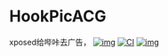 # HookPicACG
xposed给哔咔去广告，
[![img](https://img.shields.io/badge/%E6%9B%B4%E6%96%B0%E6%97%A5%E5%BF%97-ChangeLog-brightgreen)](./ChangeLog.txt)
[![CI](https://github.com/AoEiuV020/IAmNotDisabled/actions/workflows/main.yml/badge.svg)](https://github.com/AoEiuV020/HookPicACG/actions/workflows/main.yml)
[![img](https://img.shields.io/github/v/release/AoEiuV020/IAmNotDisabled.svg)](https://github.com/AoEiuV020/HookPicACG/releases)
